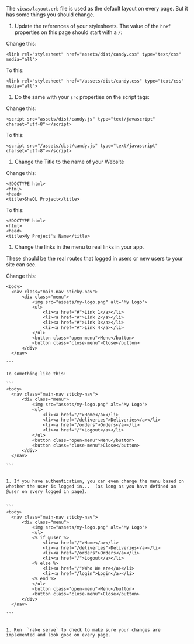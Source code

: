 The `views/layout.erb` file is used as the default layout on every page.  But it has some things you should change.

1. Update the references of your stylesheets.  The value of the `href` properties on this page should start with a `/`:

Change this:
```
<link rel="stylesheet" href="assets/dist/candy.css" type="text/css" media="all">
```

To this:
```
<link rel="stylesheet" href="/assets/dist/candy.css" type="text/css" media="all">
```

1. Do the same with your `src` properties on the script tags:

Change this:
```
<script src="assets/dist/candy.js" type="text/javascript" charset="utf-8"></script>
```

To this:
```
<script src="/assets/dist/candy.js" type="text/javascript" charset="utf-8"></script>
```

1. Change the Title to the name of your Website

Change this:
```
<!DOCTYPE html>
<html>
<head>
<title>SheQL Project</title>
```
To this:

```
<!DOCTYPE html>
<html>
<head>
<title>My Project's Name</title>
````

1. Change the links in the menu to real links in your app.

These should be the real routes that logged in users or new users to your site can see.

Change this:
````
<body>
  <nav class="main-nav sticky-nav">
      <div class="menu">
          <img src="assets/my-logo.png" alt="My Logo">
          <ul>
              <li><a href="#">Link 1</a></li>
              <li><a href="#">Link 2</a></li>
              <li><a href="#">Link 3</a></li>
              <li><a href="#">Link 4</a></li>
          </ul>
          <button class="open-menu">Menu</button>
          <button class="close-menu">Close</button>
      </div>
  </nav>

```

To something like this:

```
<body>
  <nav class="main-nav sticky-nav">
      <div class="menu">
          <img src="assets/my-logo.png" alt="My Logo">
          <ul>
              <li><a href="/">Home</a></li>
              <li><a href="/deliveries">Deliveries</a></li>
              <li><a href="/orders">Orders</a></li>
              <li><a href="/">Logout</a></li>
          </ul>
          <button class="open-menu">Menu</button>
          <button class="close-menu">Close</button>
      </div>
  </nav>

```


1. If you have authentication, you can even change the menu based on whether the user is logged in...  (as long as you have defined an @user on every logged in page).


```
<body>
  <nav class="main-nav sticky-nav">
      <div class="menu">
          <img src="assets/my-logo.png" alt="My Logo">
          <ul>
          <% if @user %>
              <li><a href="/">Home</a></li>
              <li><a href="/deliveries">Deliveries</a></li>
              <li><a href="/orders">Orders</a></li>
              <li><a href="/">Logout</a></li>
          <% else %>
              <li><a href="/">Who We are</a></li>
              <li><a href="/login">Login</a></li>
          <% end %>
          </ul>
          <button class="open-menu">Menu</button>
          <button class="close-menu">Close</button>
      </div>
  </nav>

```


1. Run  `rake serve` to check to make sure your changes are implemented and look good on every page.
